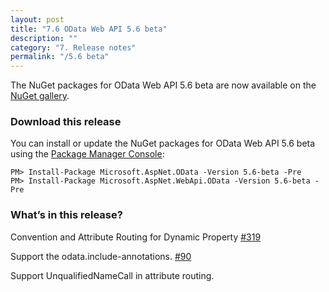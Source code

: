 ```yaml
---
layout: post
title: "7.6 OData Web API 5.6 beta"
description: ""
category: "7. Release notes"
permalink: "/5.6 beta"
---
```

The NuGet packages for OData Web API 5.6 beta are now available on the [NuGet gallery](https://www.nuget.org/).

### Download this release
You can install or update the NuGet packages for OData Web API 5.6 beta using the [Package Manager Console](http://docs.nuget.org/docs/start-here/using-the-package-manager-console):

```
PM> Install-Package Microsoft.AspNet.OData -Version 5.6-beta -Pre
PM> Install-Package Microsoft.AspNet.WebApi.OData -Version 5.6-beta -Pre
```

### What’s in this release?
Convention and Attribute Routing for Dynamic Property [#319](https://github.com/OData/WebApi/issues/319)

Support the odata.include-annotations. [#90](https://github.com/OData/WebApi/issues/90)

Support UnqualifiedNameCall in attribute routing.



